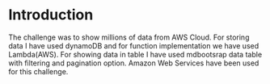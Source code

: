 # Introduction

The challenge was to show millions of data from AWS Cloud. For storing data I have used dynamoDB and for function implementation we have used Lambda(AWS). For showing data in table I have used mdbootsrap data table with filtering and pagination option. Amazon Web Services have been used for this challenge.
